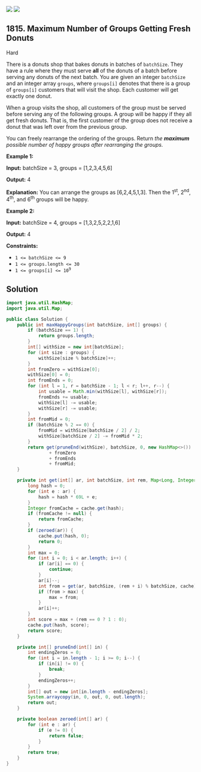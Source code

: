 [![](https://img.shields.io/github/stars/javadev/LeetCode-in-Java?label=Stars&style=flat-square)](https://github.com/javadev/LeetCode-in-Java)
[![](https://img.shields.io/github/forks/javadev/LeetCode-in-Java?label=Fork%20me%20on%20GitHub%20&style=flat-square)](https://github.com/javadev/LeetCode-in-Java/fork)

## 1815\. Maximum Number of Groups Getting Fresh Donuts

Hard

There is a donuts shop that bakes donuts in batches of `batchSize`. They have a rule where they must serve **all** of the donuts of a batch before serving any donuts of the next batch. You are given an integer `batchSize` and an integer array `groups`, where `groups[i]` denotes that there is a group of `groups[i]` customers that will visit the shop. Each customer will get exactly one donut.

When a group visits the shop, all customers of the group must be served before serving any of the following groups. A group will be happy if they all get fresh donuts. That is, the first customer of the group does not receive a donut that was left over from the previous group.

You can freely rearrange the ordering of the groups. Return _the **maximum** possible number of happy groups after rearranging the groups._

**Example 1:**

**Input:** batchSize = 3, groups = [1,2,3,4,5,6]

**Output:** 4

**Explanation:** You can arrange the groups as [6,2,4,5,1,3]. Then the 1<sup>st</sup>, 2<sup>nd</sup>, 4<sup>th</sup>, and 6<sup>th</sup> groups will be happy.

**Example 2:**

**Input:** batchSize = 4, groups = [1,3,2,5,2,2,1,6]

**Output:** 4

**Constraints:**

*   `1 <= batchSize <= 9`
*   `1 <= groups.length <= 30`
*   <code>1 <= groups[i] <= 10<sup>9</sup></code>

## Solution

```java
import java.util.HashMap;
import java.util.Map;

public class Solution {
    public int maxHappyGroups(int batchSize, int[] groups) {
        if (batchSize == 1) {
            return groups.length;
        }
        int[] withSize = new int[batchSize];
        for (int size : groups) {
            withSize[size % batchSize]++;
        }
        int fromZero = withSize[0];
        withSize[0] = 0;
        int fromEnds = 0;
        for (int l = 1, r = batchSize - 1; l < r; l++, r--) {
            int usable = Math.min(withSize[l], withSize[r]);
            fromEnds += usable;
            withSize[l] -= usable;
            withSize[r] -= usable;
        }
        int fromMid = 0;
        if (batchSize % 2 == 0) {
            fromMid = withSize[batchSize / 2] / 2;
            withSize[batchSize / 2] -= fromMid * 2;
        }
        return get(pruneEnd(withSize), batchSize, 0, new HashMap<>())
                + fromZero
                + fromEnds
                + fromMid;
    }

    private int get(int[] ar, int batchSize, int rem, Map<Long, Integer> cache) {
        long hash = 0;
        for (int e : ar) {
            hash = hash * 69L + e;
        }
        Integer fromCache = cache.get(hash);
        if (fromCache != null) {
            return fromCache;
        }
        if (zeroed(ar)) {
            cache.put(hash, 0);
            return 0;
        }
        int max = 0;
        for (int i = 0; i < ar.length; i++) {
            if (ar[i] == 0) {
                continue;
            }
            ar[i]--;
            int from = get(ar, batchSize, (rem + i) % batchSize, cache);
            if (from > max) {
                max = from;
            }
            ar[i]++;
        }
        int score = max + (rem == 0 ? 1 : 0);
        cache.put(hash, score);
        return score;
    }

    private int[] pruneEnd(int[] in) {
        int endingZeros = 0;
        for (int i = in.length - 1; i >= 0; i--) {
            if (in[i] != 0) {
                break;
            }
            endingZeros++;
        }
        int[] out = new int[in.length - endingZeros];
        System.arraycopy(in, 0, out, 0, out.length);
        return out;
    }

    private boolean zeroed(int[] ar) {
        for (int e : ar) {
            if (e != 0) {
                return false;
            }
        }
        return true;
    }
}
```